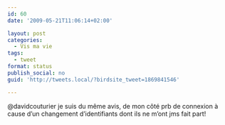```yaml
---
id: 60
date: '2009-05-21T11:06:14+02:00'

layout: post
categories:
  - Vis ma vie
tags:
  - tweet
format: status
publish_social: no
guid: 'http://tweets.local/?birdsite_tweet=1869841546'

---
```


@davidcouturier je suis du même avis, de mon côté prb de connexion à cause d’un changement d’identifiants dont ils ne m’ont jms fait part!